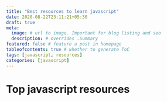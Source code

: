 ```yaml
---
title: "Best resources to learn javascript"
date: 2020-08-22T23:11:21+05:30
draft: true
meta:
  image: # url to image. Important for blog listing and seo
  description: # overrides .Summary
featured: false # feature a post in homepage
tableofcontents: true # whether to generate ToC
tags: [javascript, resources]
categories: [javascript]
---
```


<!--  Start Typing... -->

# Top javascript resources

